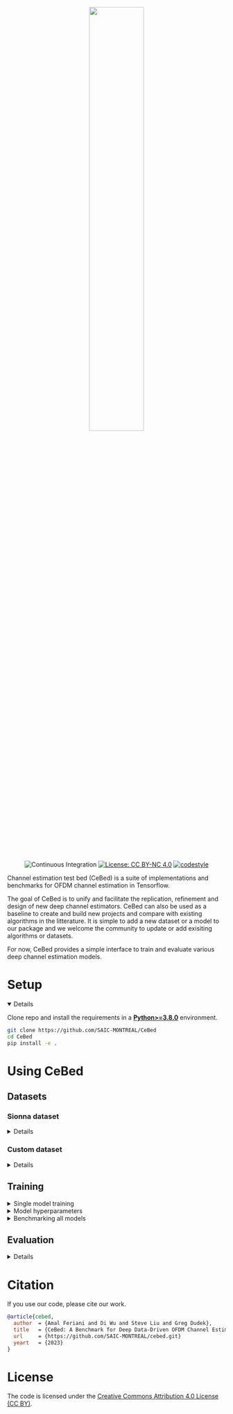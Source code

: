 <div align='center'>
<p align='center'>
  <img width='50%' src='./.assets/CeBed_back.png' />
</p>


![Continuous Integration](https://github.com/SAIC-MONTREAL/CeBed/actions/workflows/python-package.yml/badge.svg)
[![License: CC BY-NC 4.0](https://img.shields.io/badge/License-CC_BY--NC_4.0-blue.svg)](https://creativecommons.org/licenses/by-nc/4.0/)
[![codestyle](https://img.shields.io/badge/code%20style-black-000000.svg)](https://github.com/psf/black)

</div>

Channel estimation test bed (CeBed) is a suite of implementations and benchmarks for OFDM channel estimation in Tensorflow.

The goal of CeBed is to unify and facilitate the replication, refinement and design of new deep channel estimators. CeBed can also be used as a baseline to create and build new projects and compare with existing algorithms in the litterature. It is simple to add a new dataset or a model to our package and we welcome the community to update or add exisiting algorithms or datasets.

For now, CeBed provides a simple interface to train and evaluate various deep channel estimation models.

# Setup

<details open>

Clone repo and install the requirements in a [**Python>=3.8.0**](https://www.python.org/) environment.
```bash
git clone https://github.com/SAIC-MONTREAL/CeBed
cd CeBed
pip install -e .
```
</details>

<!--# Setup
CeBed can be installed as follows
-->

# Using CeBed
## Datasets
### Sionna dataset
<details>
For now, CeBed uses the link-level simulator [Sionna](https://nvlabs.github.io/sionna/) for data generation. CeBed provides an interface to generate datasets using different channel models, system parameters, pilot patterns, etc.

Here is an example to generate a `SISO` dataset using one SNR level (by default = 0 dB) :
```bash
python scripts/generate_datasets_from_sionna.py --size 10000 --num_rx_antennas 1 --path_loss
```
The generated dataset contains:
- `x`: Transmitted symbols, a complex tensor with shape `[batch_size, num_tx, num_tx_ant, num_ofdm_symbols, num_subcarriers]`
- `h`: The channel impulse response, a complex tensor with shape `[batch size, num_rx, num_rx_ant, num_tx, num_tx_ant, num_ofdm_symbols, num_subcarriers]`
- `y`: The received symbols, a complex tensor with shape `[batch size, num_rx, num_rx_ant, num_ofdm_symbols, num_subcarriers]`

Here is another example on how to generate a multi-domain dataset where each SNR level is a different domain:
```bash
python scripts/generate_datasets_from_sionna.py --size 10000 --scenario umi --num_rx_antennas 1 --path_loss --num_domains 5 start_ds 0 end_ds 25
```
</details>

### Custom dataset
<details>
It is easy to add a new dataset to CeBed. The dataset can be generated offline using any link-level simulator like MATLAB.

Please check the tutorial in [notebooks/cusotm_dataset.ipynb](notebooks/custom_dataset.ipynb), detailing how to use CeBed with your dataset.
</details>

## Training

<details>
<summary>Single model training</summary>

The command below will train and evaluate a single model
```bash
python scripts/train.py --experiment_name EXPERIMENT_NAME --seed SEED --data_dir DATADIR --epochs 100 --dataset_name SionnaOfflineMD --model_name ReEsNet --input_type low
```
</details>

<details>
<summary>Model hyperparameters</summary>

The model hyperprameters are defined in `yaml` files under [hyperparams](./hyperparams).
Make sure that the `EXPERIMENT_NAME` exists in the yaml files of the model(s) you would like to train.
Here is an example configuration of the [ReEsNet model](./hyperparams/ReEsNet.yaml):
```yaml
MyExperimentName:
  default:
    hidden_size: 16
    input_type: low
    kernel_size: 3
    lr: 0.001
    n_blocks: 4
    upsamling_mode: deconv
```
</details>

<details>
<summary>Benchmarking all models</summary>

To reproduce the benchamrking results from our paper:
```python
python scripts/benchmark.py --seed SEED --data_dir DATADIR --epochs 100 --experiment_name EXPERIMENT_NAME --gpus GPU_IDS
```

**Note**: The model inputs and outputs are expects to have the following shape `[batch_size, num_ofdm_symbols, num_ofdm_subcarriers, num_channels]` where `num_channels = num_rx_ant*num_tx*2`.

</details>

## Evaluation
<details>
**Evaluate a trained model**

To evaluate a model trained with CeBed,
```
python scripts/evaluate.py PATH_TO_MODEL
```

**Evaluate model and baselines**

You can provide a list of baselines to compare the model to :
```
python scripts/evaluate.py PATH_TO_MODEL LS LMMSE ALMMSE
```
</details>


# Citation
If you use our code, please cite our work.
```bibtex
@article{cebed,
  author  = {Amal Feriani and Di Wu and Steve Liu and Greg Dudek},
  title   = {CeBed: A Benchmark for Deep Data-Driven OFDM Channel Estimation},
  url     = {https://github.com/SAIC-MONTREAL/cebed.git}
  yeart   = {2023}
}
```

# License

The code is licensed under the [Creative Commons Attribution 4.0 License (CC BY)](https://creativecommons.org/licenses/by/4.0/).
